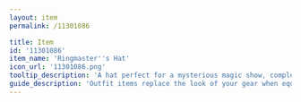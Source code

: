 ```yaml
---
layout: item
permalink: /11301086

title: Item
id: '11301086'
item_name: 'Ringmaster''s Hat'
icon_url: '11301086.png'
tooltip_description: 'A hat perfect for a mysterious magic show, complete with mysterious charm.'
guide_description: 'Outfit items replace the look of your gear when equipped.'
---
```

